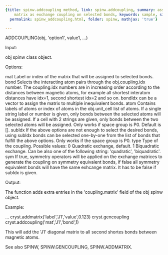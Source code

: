 ```yaml
---
{title: spinw.addcoupling method, link: spinw.addcoupling, summary: assigns a predefined
    matrix as exchange coupling on selected bonds, keywords: sample, sidebar: sw_sidebar,
  permalink: spinw_addcoupling.html, folder: spinw, mathjax: 'true'}

---
```

 
ADDCOUPLING(obj, 'option1', value1, ...)
 
Input:
 
obj           spinw class object.
 
Options:
 
mat           Label or index of the matrix that will be assigned to
              selected bonds.
bond          Selects the interacting atom pairs through the
              obj.coupling.idx number. The coupling.idx numbers are in
              increasing order according to the distances between
              magnetic atoms, for example all shortest interatom
              distances have idx=1, second shortest idx=2 and so on.
              bondIdx can be a vector to assign the matrix to multiple
              inequivalent bonds.
atom          Contains labels of atoms or index of atoms in the
              obj.unit_cell list of atoms. If a single string label or
              number is given, only bonds between the selected atoms will
              be assigned. If a cell with 2 strings are given, only bonds
              between the two selected atoms will be assigned. Only works
              if space group is P0. Default is [].
subIdx        If the above options are not enough to select the desired
              bonds, using subIdx bonds can be selected one-by-one from
              the list of bonds that fulfill the above options. Only
              works if the space group is P0.
type          Type of the coupling. Possible values:
                  0       Quadratic exchange, default.
                  1       Biquadratic exchange.
              Can be also one of the following string: 'quadratic',
              'biquadratic'.
sym           If true, symmetry operators will be applied on the exchange
              matrices to generate the coupling on symmetry equivalent
              bonds, if false all symmetry equivalent bonds will have the
              same exhcange matrix. It has to be false if subIdx is
              given.
 
Output:
 
The function adds extra entries in the 'coupling.matrix' field of the obj
spinw object.
 
Example:
 
...
cryst.addmatrix('label','J1','value',0.123)
cryst.gencoupling
cryst.addcoupling('mat','J1','bond',1)
 
This will add the 'J1' diagonal matrix to all second shortes bonds
between magnetic atoms.
 
See also SPINW, SPINW.GENCOUPLING, SPINW.ADDMATRIX.
 

